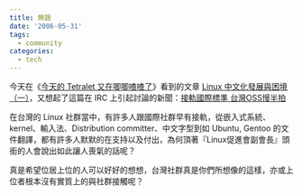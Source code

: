 ```yaml
---
title: 無題
date: '2006-05-31'
tags:
  - community
categories:
  - tech
---
```

今天在《[今天的 Tetralet 又在唧唧喳喳了](http://tetralet.luna.com.tw)》看到的文章 [Linux 中文化發展與困境（一）](http://tetralet.luna.com.tw/index.php?op=ViewArticle&articleId=110&blogId=1)，又想起了這篇在 IRC 上引起討論的新聞：[接軌國際標準 台灣OSS慢半拍](http://cpro.com.tw/channel/news/content/?news_id=49760)  
  
在台灣的 Linux 社群當中，有許多人跟國際社群早有接軌，從嵌入式系統、kernel、輸入法、Distribution committer、中文字型到如 Ubuntu, Gentoo 的文件翻譯，都有許多人默默的在支持以及付出，為何頂著『Linux促進會副會長』頭銜的人會說出如此讓人喪氣的話呢？  
  
真是希望位居上位的人可以好好的想想，台灣社群真是你們所想像的這樣，亦或上位者根本沒有實質上的與社群接觸呢？